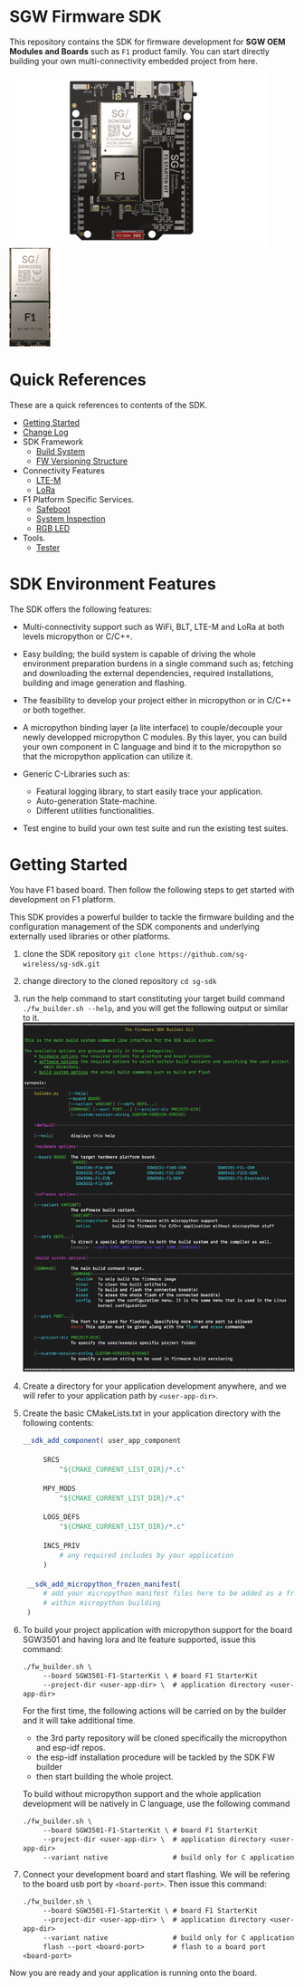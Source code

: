 <!------------------------------------------------------------------------------
 ! @copyright Copyright (c) 2023-2024 SG Wireless - All Rights Reserved
 !
 ! Permission is hereby granted, free of charge, to any person obtaining a copy
 ! of this software and associated documentation files(the “Software”), to deal
 ! in the Software without restriction, including without limitation the rights
 ! to use,  copy,  modify,  merge, publish, distribute, sublicense, and/or sell
 ! copies  of  the  Software,  and  to  permit  persons to whom the Software is
 ! furnished to do so, subject to the following conditions:
 !
 ! The above copyright notice and this permission notice shall be included in
 ! all copies or substantial portions of the Software.
 !
 ! THE SOFTWARE IS PROVIDED “AS IS”,  WITHOUT WARRANTY OF ANY KIND,  EXPRESS OR
 ! IMPLIED,  INCLUDING BUT NOT LIMITED TO  THE  WARRANTIES  OF  MERCHANTABILITY
 ! FITNESS FOR A PARTICULAR PURPOSE AND NONINFRINGEMENT.  IN NO EVENT SHALL THE
 ! AUTHORS  OR  COPYRIGHT  HOLDERS  BE  LIABLE FOR ANY CLAIM,  DAMAGES OR OTHER
 ! LIABILITY, WHETHER IN AN ACTION OF CONTRACT, TORT OR OTHERWISE, ARISING FROM,
 ! OUT OF OR IN  CONNECTION WITH  THE SOFTWARE OR  THE USE OR OTHER DEALINGS IN
 ! THE SOFTWARE.
 !
 ! @author  Ahmed Sabry (SG Wireless)
 !
 ! @brief   readme file
 !----------------------------------------------------------------------------->


<!------------------------------------------------------------------------------
 ! Introduction
 !----------------------------------------------------------------------------->
# SGW Firmware SDK

This repository contains the SDK for firmware development for
__SGW OEM Modules and Boards__ such as `F1` product family.
You can start directly building your own multi-connectivity embedded project
from here.

![F1 Starter Kit](tools/builder/docs/images/f1-starter-kit.png)
![F1 OEM Module](tools/builder/docs/images/f1-oem.png)

<!------------------------------------------------------------------------------
 ! TOC
 !----------------------------------------------------------------------------->
# Quick References

These are a quick references to contents of the SDK.

* [Getting Started](#get-started)
* [Change Log](CHANGELOG.md)
* SDK Framework
    * [Build System](tools/builder/docs/builder.md)
    * [FW Versioning Structure](src/comps/fw-version/README.md)
* Connectivity Features
    * [LTE-M](src/platforms/F1/comps/lte-poc/lte_main.md)
    * [LoRa](src/comps/lora/docs/lora-main.md)
* F1 Platform Specific Services.
    * [Safeboot](
        src/platforms/F1/bootloader_components/boot-if/docs/safeboot.md)
    * [System Inspection](
        src/platforms/F1/comps/sys-inspect-if/docs/sys_inspect.md)
    * [RGB LED](src/platforms/F1/comps/rgbled-if/rgbled.md)
* Tools.
    * [Tester](tools/tester/docs/readme.md)

<!------------------------------------------------------------------------------
 ! Features
 !----------------------------------------------------------------------------->

# SDK Environment Features

The SDK offers the following features:

*   Multi-connectivity support such as WiFi, BLT, LTE-M and LoRa at both levels
    micropython or C/C++.

*   Easy building; the build system is capable of driving the whole environment
    preparation burdens in a single command such as;
    fetching and downloading the external dependencies, required installations,
    building and image generation and flashing.

*   The feasibility to develop your project either in micropython or in C/C++ or
    both together.

*   A micropython binding layer (a lite interface) to couple/decouple your newly
    developped micropython C modules. By this layer, you can build your own
    component in C language and bind it to the micropython so that the 
    micropython application can utilize it.

*   Generic C-Libraries  such as:
    * Featural logging library, to start easily trace your application.
    * Auto-generation State-machine.
    * Different utilities functionalities.

*   Test engine to build your own test suite and run the existing test suites.

<!------------------------------------------------------------------------------
 ! Getting started
 !----------------------------------------------------------------------------->
<div id="get-started"></div>

# Getting Started

You have F1 based board. Then follow the following steps to get started with
development on F1 platform.

This SDK provides a powerful builder to tackle the firmware building and the
configuration management of the SDK components and underlying externally used
libraries or other platforms.

1. clone the SDK repository
    ```git clone https://github.com/sg-wireless/sg-sdk.git```

2. change directory to the cloned repository ```cd sg-sdk```

3. run the help command to start constituting your target build command
    ```./fw_builder.sh --help```, and you will get the following output or
    similar to it.
    ![builder.py help](tools/builder/docs/images/builder_help.png)

4. Create a directory for your application development anywhere, and we will
   refer to your application path by ```<user-app-dir>```.

5. Create the basic CMakeLists.txt in your application directory with the
   following contents:
   ```cmake
   __sdk_add_component( user_app_component

        SRCS
            "${CMAKE_CURRENT_LIST_DIR}/*.c"

        MPY_MODS
            "${CMAKE_CURRENT_LIST_DIR}/*.c"

        LOGS_DEFS
            "${CMAKE_CURRENT_LIST_DIR}/*.c"
        
        INCS_PRIV
            # any required includes by your application
        )
    
    __sdk_add_micropython_frozen_manifest(
        # add your micropython manifest files here to be added as a frozen code
        # within micropython building
    )
   ```

6. To build your project application with micropython support for the board
   SGW3501 and having lora and lte feature supported, issue this command:

   ```shell
   ./fw_builder.sh \
        --board SGW3501-F1-StarterKit \ # board F1 StarterKit
        --project-dir <user-app-dir> \  # application directory <user-app-dir>
   ```

   For the first time, the following actions will be carried on by the builder
   and it will take additional time.
   - the 3rd party repository will be cloned specifically the micropython and 
     esp-idf repos.
   - the esp-idf installation procedure will be tackled by the SDK FW builder
   - then start building the whole project.

   To build without micropython support and the whole application development
   will be natively in C language, use the following command

   ```shell
   ./fw_builder.sh \
        --board SGW3501-F1-StarterKit \ # board F1 StarterKit
        --project-dir <user-app-dir> \  # application directory <user-app-dir>
        --variant native                # build only for C application
   ```

7. Connect your development board and start flashing. We will be refering to the
   board usb port by ```<board-port>```. Then issue this command:
   ```shell
   ./fw_builder.sh \
        --board SGW3501-F1-StarterKit \ # board F1 StarterKit
        --project-dir <user-app-dir> \  # application directory <user-app-dir>
        --variant native                # build only for C application
        flash --port <board-port>       # flash to a board port <board-port>
   ```

Now you are ready and your application is running onto the board.


<!--- end of file ------------------------------------------------------------->
